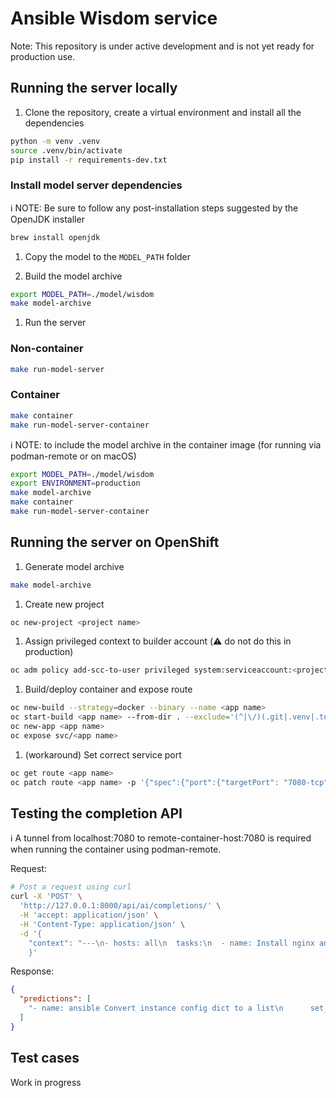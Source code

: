 # Ansible Wisdom service

Note: This repository is under active development and is not yet ready for production use.

## Running the server locally

1. Clone the repository, create a virtual environment and install all the dependencies

```bash
python -m venv .venv
source .venv/bin/activate
pip install -r requirements-dev.txt
```

### Install model server dependencies
:information_source: NOTE: Be sure to follow any post-installation steps suggested by the OpenJDK installer

```bash
brew install openjdk
```

1. Copy the model to the `MODEL_PATH` folder

1. Build the model archive

```bash
export MODEL_PATH=./model/wisdom
make model-archive
```

1. Run the server

### Non-container
```bash
make run-model-server
```

### Container
```bash
make container
make run-model-server-container
```

:information_source: NOTE: to include the model archive in the container image (for running via podman-remote or on macOS)
```bash
export MODEL_PATH=./model/wisdom
export ENVIRONMENT=production
make model-archive
make container
make run-model-server-container
```

## Running the server on OpenShift

1. Generate model archive
```bash
make model-archive
```
1. Create new project
```bash
oc new-project <project name>
```

1. Assign privileged context to builder account (:warning: do not do this in production)
```bash
oc adm policy add-scc-to-user privileged system:serviceaccount:<project name>:builder
```

1. Build/deploy container and expose route
```bash
oc new-build --strategy=docker --binary --name <app name>
oc start-build <app name> --from-dir . --exclude='(^|\/)(.git|.venv|.tox)(\/|$)' --wait=true
oc new-app <app name>
oc expose svc/<app name>
```

1. (workaround) Set correct service port
```bash
oc get route <app name>
oc patch route <app name> -p '{"spec":{"port":{"targetPort": "7080-tcp"}}}'
```

## Testing the completion API

:information_source: A tunnel from localhost:7080 to remote-container-host:7080 is required when running the container using podman-remote.

Request:

```bash
# Post a request using curl
curl -X 'POST' \
  'http://127.0.0.1:8000/api/ai/completions/' \
  -H 'accept: application/json' \
  -H 'Content-Type: application/json' \
  -d '{
    "context": "---\n- hosts: all\n  tasks:\n  - name: Install nginx and nodejs 12 Packages\n", "prompt": "Install nginx and nodejs 12 Packages"
    }'
```

Response:

```json
{
  "predictions": [
    "- name: ansible Convert instance config dict to a list\n      set_fact:\n        ansible_list: \"{{ instance_config_dict.results | map(attribute='ansible_facts.instance_conf_dict') | list }}\"\n      when: server.changed | bool\n"
  ]
}
```

## Test cases

Work in progress
